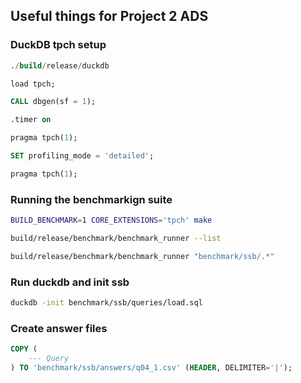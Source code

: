 ## Useful things for Project 2 ADS

### DuckDB tpch setup
```sql
./build/release/duckdb

load tpch;

CALL dbgen(sf = 1);

.timer on

pragma tpch(1);

SET profiling_mode = 'detailed';

pragma tpch(1);
```

### Running the benchmarkign suite
```bash
BUILD_BENCHMARK=1 CORE_EXTENSIONS='tpch' make

build/release/benchmark/benchmark_runner --list

build/release/benchmark/benchmark_runner "benchmark/ssb/.*"
```

### Run duckdb and init ssb
```bash
duckdb -init benchmark/ssb/queries/load.sql
```

### Create answer files
```sql
COPY (
    --- Query
) TO 'benchmark/ssb/answers/q04_1.csv' (HEADER, DELIMITER='|');
```
